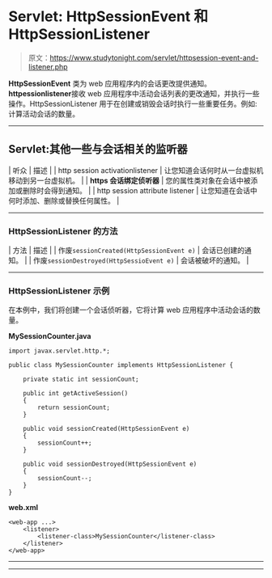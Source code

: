 # Servlet: HttpSessionEvent 和 HttpSessionListener

> 原文：<https://www.studytonight.com/servlet/httpsession-event-and-listener.php>

**HttpSessionEvent** 类为 web 应用程序内的会话更改提供通知。**httpessionlistener**接收 web 应用程序中活动会话列表的更改通知，并执行一些操作。HttpSessionListener 用于在创建或销毁会话时执行一些重要任务。例如:计算活动会话的数量。

* * *

## Servlet:其他一些与会话相关的监听器

| 听众 | 描述 |
| http session activationlistener | 让您知道会话何时从一台虚拟机移动到另一台虚拟机。 |
| **https 会话绑定侦听器** | 您的属性类对象在会话中被添加或删除时会得到通知。 |
| http session attribute listener | 让您知道在会话中何时添加、删除或替换任何属性。 |

* * *

### HttpSessionListener 的方法

| 方法 | 描述 |
| 作废`sessionCreated(HttpSessionEvent e)` | 会话已创建的通知。 |
| 作废`sessionDestroyed(HttpSessioEvent e)` | 会话被破坏的通知。 |

* * *

### HttpSessionListener 示例

在本例中，我们将创建一个会话侦听器，它将计算 web 应用程序中活动会话的数量。

**MySessionCounter.java**

```
import javax.servlet.http.*;

public class MySessionCounter implements HttpSessionListener {

    private static int sessionCount; 

    public int getActiveSession()
    {
        return sessionCount;
    }

    public void sessionCreated(HttpSessionEvent e) 
    {   
        sessionCount++;  
    }

    public void sessionDestroyed(HttpSessionEvent e) 
    {
        sessionCount--;
    }
} 
```

**web.xml**

```
<web-app ...>
    <listener>
        <listener-class>MySessionCounter</listener-class>
    </listener>
</web-app> 
```

* * *

* * *